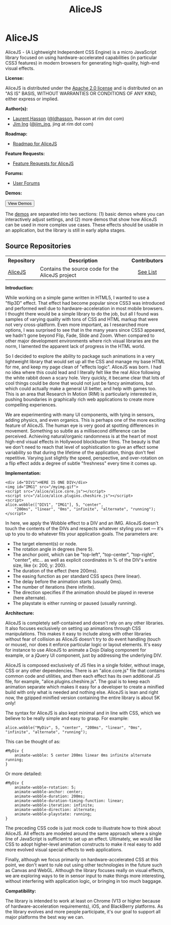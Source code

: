 ﻿---
title: AliceJS
layout: default
---

# AliceJS

AliceJS - (A Lightweight Independent CSS Engine) is a micro JavaScript library focused on using hardware-accelerated capabilities (in particular CSS3 features) in modern browsers for generating high-quality, high-end visual effects.

**License:**

AliceJS is distributed under the [Apache 2.0 license](http://www.apache.org/licenses/LICENSE-2.0.html) and is distributed on an "AS IS" BASIS, WITHOUT WARRANTIES OR CONDITIONS OF ANY KIND, either express or implied.



**Author(s):**

* [Laurent Hasson](https://github.com/ldhasson) ([@ldhasson](http://twitter.com/ldhasson), lhasson at rim dot com)
* [Jim Ing](https://github.com/psiborg) ([@jim_ing](http://twitter.com/jim_ing), jing at rim dot com)


**Roadmap:**

* [Roadmap for AliceJS](https://github.com/blackberry/Alice/issues/milestones)

**Feature Requests:**

* [Feature Requests for AliceJS](https://github.com/blackberry/Alice/issues?sort=created&labels=Request&direction=desc&state=open)

**Forums:**

* [User Forums](http://supportforums.blackberry.com/t5/Web-Development/bd-p/browser_dev)

**Demos:**

<button onclick="location.href='http://blackberry.github.com/Alice/demos/index.html'">View Demos</button>

The [demos](http://blackberry.github.com/Alice/demos/index.html) are separated into two sections: (1) basic demos where you can interactively adjust settings, and (2) more demos that show how AliceJS can be used in more complex use cases. These effects should be usable in an application, but the library is still in early alpha stages.


## Source Repositories

<table class="outlined">
  <tr>
    <th>Repository</th>
    <th>Description</th>
    <th>Contributors</th>
  </tr>
  <tr>
    <td style="white-space:nowrap;"><a href="https://github.com/blackberry/Alice" target="_blank">AliceJS</a></td>
    <td>Contains the source code for the AliceJS project</td>
    <td style="text-align:center"><a href="https://github.com/blackberry/Alice/contributors">See List</a></td>
  </tr>
</table>


**Introduction:**

While working on a simple game written in HTML5, I wanted to use a "flip3D" effect. That effect had become popular since CSS3 was introduced and performed well due to hardware-acceleration in most mobile browsers. I thought there would be a simple library to do the job, but all I found was samples of varying quality with tons of CSS and HTML markup that were not very cross-platform. Even more important, as I researched more options, I was surprised to see that in the many years since CSS3 appeared, we hadn't gone beyond Flip, Fade, Slide and Zoom. When compared to other major development environments where rich visual libraries are the norm, I lamented the apparent lack of progress in the HTML world.

So I decided to explore the ability to package such animations in a very lightweight library that would set up all the CSS and manage my base HTML for me, and keep my page clean of "effects logic". AliceJS was born. I had no idea where this could lead and I literally felt like the real Alice following the white rabbit down a scary hole. Very quickly, it became clear that lots of cool things could be done that would not just be fancy animations, but which could actually make a general UI better, and help with games too. This is an area that Research In Motion (RIM) is particularly interested in, pushing boundaries in graphically rich web applications to create more compelling experiences.

We are experimenting with many UI components, with tying in sensors, adding physics, and even organics. This is perhaps one of the more exciting feature of AliceJS. The human eye is very good at spotting differences in movement. Something so subtle as a millisecond difference can be perceived. Achieving natural/organic randomness is at the heart of most high-end visual effects in Hollywood blockbuster films. The beauty is that we don't need to reach that level of sophistication to give an effect some variability so that during the lifetime of the application, things don't feel repetitive. Varying just slightly the speed, perspective, and over-rotation on a flip effect adds a degree of subtle "freshness" every time it comes up.


**Implementation:**

    <div id="DIV1">HERE IS ONE DIV</div>
    <img id="IMG1" src="/myimg.gif">
    <script src="/alice/alice.core.js"></script>
    <script src="/alice/alice.plugins.cheshire.js"></script>
    <script>
    alice.wobble(["DIV1", "IMG1"], 5, "center",
        "200ms", "linear", "0ms", "infinite", "alternate", "running");
    </script>

In here, we apply the Wobble effect to a DIV and an IMG. AliceJS doesn't touch the contents of the DIVs and respects whatever styling you set — it's up to you to do whatever fits your application goals. The parameters are:

- The target element(s) or node.
- The rotation angle in degrees (here 5).
- The anchor point, which can be "top-left", "top-center", "top-right", "center", etc... as well as explicit coordinates in % of the DIV's entire size, like {x: 200, y: 200}.
- The duration of the effect (here 200ms).
- The easing function as per standard CSS specs (here linear).
- The delay before the animation starts (usually 0ms).
- The number of iterations (here infinite).
- The direction specifies if the animation should be played in reverse (here alternate).
- The playstate is either running or paused (usually running).

**Architecture:**

AliceJS is completely self-contained and doesn't rely on any other libraries. It also focuses exclusively on setting up animations through CSS manipulations. This makes it easy to include along with other libraries without fear of collision as AliceJS doesn't try to do event handling (touch or mouse), nor does it enforce particular logic or layout elements. It's easy for instance to use AliceJS to animate a Dojo Dialog component for example, or a jQuery UI component, just by addressing the underlying DIV.

AliceJS is composed exclusively of JS files in a single folder, without image, CSS or any other dependencies. There is an "alice.core.js" file that contains common code and utilities, and then each effect has its own additional JS file, for example, "alice.plugins.cheshire.js". The goal is to keep each animation separate which makes it easy for a developer to create a minified build with only what is needed and nothing else. AliceJS is lean and right now, the gzipped minified version containing the entire library is about 5K only!

The syntax for AliceJS is also kept minimal and in line with CSS, which we believe to be really simple and easy to grasp. For example:

    alice.wobble("MyDiv", 5, "center", "200ms", "linear", "0ms", "infinite", "alternate", "running");

This can be thought of as:

    #MyDiv {
        animate-wobble: 5 center 200ms linear 0ms infinite alternate running;
    }

Or more detailed:

    #MyDiv {
        animate-wobble-rotation: 5;
        animate-wobble-anchor: center;
        animate-wobble-duration: 200ms;
        animate-wobble-duration-timing-function: linear;
        animate-wobble-iteration: infinite;
        animate-wobble-direction: alternate;
        animate-wobble-playstate: running;
    }

The preceding CSS code is just mock code to illustrate how to think about AliceJS. All effects are modeled around the same approach where a single line of JavaScript is sufficient to set up an effect. Ultimately, we would like CSS to adopt higher-level animation constructs to make it real easy to add more evolved visual special effects to web applications.

Finally, although we focus primarily on hardware-accelerated CSS at this point, we don't want to rule out using other technologies in the future such as Canvas and WebGL. Although the library focuses really on visual effects, we are exploring ways to tie in sensor input to make things more interesting, without interfering with application logic, or bringing in too much baggage.

**Compatibility:**

The library is intended to work at least on Chrome (V13 or higher because of hardware-acceleration requirements), iOS, and BlackBerry platforms. As the library evolves and more people participate, it's our goal to support all major platforms the best way we can.
